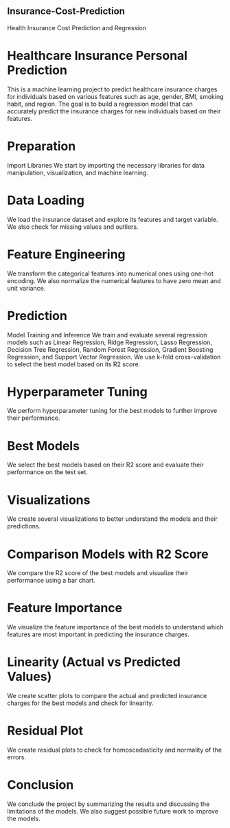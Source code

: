 ## Insurance-Cost-Prediction
Health Insurance Cost Prediction and Regression

# Healthcare Insurance Personal Prediction
This is a machine learning project to predict healthcare insurance charges for individuals based on various features such as age, gender, BMI, smoking habit, and region. The goal is to build a regression model that can accurately predict the insurance charges for new individuals based on their features.

# Preparation
Import Libraries
We start by importing the necessary libraries for data manipulation, visualization, and machine learning.

# Data Loading
We load the insurance dataset and explore its features and target variable. We also check for missing values and outliers.

# Feature Engineering
We transform the categorical features into numerical ones using one-hot encoding. We also normalize the numerical features to have zero mean and unit variance.

# Prediction
Model Training and Inference
We train and evaluate several regression models such as Linear Regression, Ridge Regression, Lasso Regression, Decision Tree Regression, Random Forest Regression, Gradient Boosting Regression, and Support Vector Regression. We use k-fold cross-validation to select the best model based on its R2 score.

# Hyperparameter Tuning
We perform hyperparameter tuning for the best models to further improve their performance.

# Best Models
We select the best models based on their R2 score and evaluate their performance on the test set.

# Visualizations
We create several visualizations to better understand the models and their predictions.

# Comparison Models with R2 Score
We compare the R2 score of the best models and visualize their performance using a bar chart.

# Feature Importance
We visualize the feature importance of the best models to understand which features are most important in predicting the insurance charges.

# Linearity (Actual vs Predicted Values)
We create scatter plots to compare the actual and predicted insurance charges for the best models and check for linearity.

# Residual Plot
We create residual plots to check for homoscedasticity and normality of the errors.

# Conclusion
We conclude the project by summarizing the results and discussing the limitations of the models. We also suggest possible future work to improve the models.